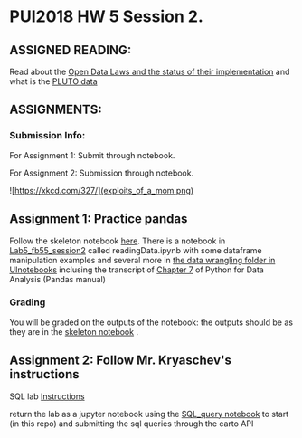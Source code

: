 # PUI2018 HW 5 Session 2.

## ASSIGNED READING:

Read about the [Open Data Laws and the status of their implementation](https://www.wnyc.org/story/experts-agencies-suggest-nyc-open-data-law-lacks-resources/) and what is the [PLUTO data](https://www.wired.com/2013/08/nyc-pluto-data-map-party/)


## ASSIGNMENTS:

### Submission Info:

For Assignment 1: Submit through notebook.

For Assignment 2: Submission through notebook.

![https://xkcd.com/327/](exploits_of_a_mom.png)


## Assignment 1: Practice pandas

Follow the skeleton notebook [here](pandas_PLUTO_exercise_instructions.ipynb). There is a notebook in [Lab5_fb55_session2](https://github.com/fedhere/PUI2018_fb55/tree/master/Lab5_fb55_session2) called readingData.ipynb with some dataframe manipulation examples and several more in [the data wrangling folder in UInotebooks](https://github.com/fedhere/UInotebooks/tree/master/dataWrangling) inclusing the transcript of [Chapter 7](https://github.com/fedhere/UInotebooks/blob/master/dataWrangling/PandasDataWrangling-Chap7.ipynb) of Python for Data Analysis (Pandas manual)
  
### Grading 

You will be graded on the outputs of the notebook: the outputs should be as they are in the [skeleton notebook](pandas_PLUTO_exercise_instructions.ipynb) . 

## Assignment 2: Follow Mr. Kryaschev's instructions
SQL lab [Instructions](https://serv.cusp.nyu.edu/~hvo/files/SQL_Lab.pdf)

return the lab as a jupyter notebook using the [SQL_query notebook](https://github.com/fedhere/PUI2018_fb55/blob/master/HW6_fb55_session1/SQL_query.ipynb) to start (in this repo) and submitting the sql queries through the carto API

